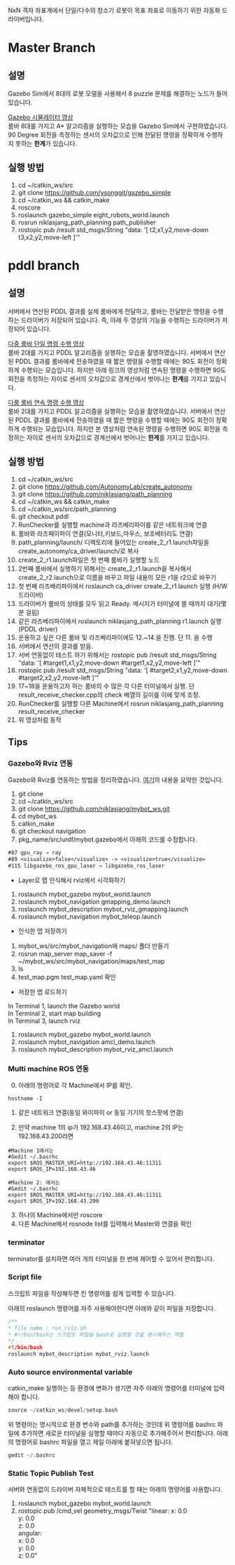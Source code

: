 NxN 격자 좌표계에서 단일/다수의 청소기 로봇이 목표 좌표로 이동하기 위한 자동화 드라이버입니다.  

# Master Branch

## 설명

Gazebo Sim에서 8대의 로봇 모델을 사용해서 8 puzzle 문제를 해결하는 노드가 들어있습니다.  

[Gazebo 시뮬레이터 영상](https://youtu.be/uGnAFQer308)  
룸바 8대를 가지고 A* 알고리즘을 실행하는 모습을 Gazebo Sim에서 구현하였습니다. 90 Degree 회전을 측정하는 센서의 오차값으로 인해 전달된 명령을 정확하게 수행하지 못하는 **한계**가 있습니다.

## 실행 방법

1. cd ~/catkin_ws/src
2. git clone https://github.com/ysonggit/gazebo_simple
3. cd ~/catkin_ws && catkin_make
4. roscore
5. roslaunch gazebo_simple eight_robots_world.launch
6. rosrun niklasjang_path_planning path_publisher
7. rostopic pub /result std_msgs/String "data: '[ t2,x1,y2,move-down t3,x2,y2,move-left ]'"

# pddl branch

## 설명 

서버에서 연산된 PDDL 결과를 실제 룸바에게 전달하고, 룸바는 전달받은 명령을 수행하는 드라이버가 저장되어 있습니다. 즉, 아래 두 영상의 기능을 수행하는 드라이버가 저장되어 있습니다.

[다중 룸바 단일 명령 수행 영상](https://youtu.be/i-6bfpRTpEc)  
룸바 2대를 가지고 PDDL 알고리즘을 실행하는 모습을 촬영하였습니다.  서버에서 연산된 PDDL 결과를 룸바에세 전송하였을 때 짧은 명령을 수행할 때에는 90도 회전이 정확하게 수행되는 모습입니다. 하지만 아래 링크의 영상처럼 연속된 명령을 수행하면 90도 회전을 측정하는 자이로 센서의 오차값으로 경계선에서 벗어나는 **한계**를 가지고 있습니다.

[다룸 룸바 연속 명령 수행 영상](https://youtu.be/GrBQo4zfoUY)  
룸바 2대를 가지고 PDDL 알고리즘을 실행하는 모습을 촬영하였습니다.  서버에서 연산된 PDDL 결과를 룸바에세 전송하였을 때 짧은 명령을 수행할 때에는 90도 회전이 정확하게 수행되는 모습입니다. 하지만 본 영상처럼 연속된 명령을 수행하면 90도 회전을 측정하는 자이로 센서의 오차값으로 경계선에서 벗어나는 **한계**를 가지고 있습니다.

## 실행 방법

1. cd ~/catkin_ws/src
2. git clone https://github.com/AutonomyLab/create_autonomy
3. git clone https://github.com/niklasjang/path_planning
4. cd ~/catkin_ws && catkin_make
5. cd ~/catkin_ws/src/path_planning
6. git checkout pddl
7. RunChecker를 실행할 machine과 라즈베리파이를 같은 네트워크에 연결
8. 룸바와 라즈페이파이 연결(모니터,키보드,마우스, 보조베터리도 연결)
9. path_planning/launch/ 디렉토리에 들어있는 create_2_r1.launch파일을 create_autonomy/ca_driver/launch/로 복사
10. create_2_r1.launch파일은 첫 번째 룸바가 실행할 노드
11. 2번째 룸바에서 실행하기 위해서는 create_2_r1.launch을 복사해서 create_2_r2.launch으로 이름을 바꾸고 파일 내용의 모든 r1을 r2으로 바꾸기
12. 첫 번째 라즈베리파이에서 roslaunch ca_driver create_2_r1.launch 실행 (H/W 드라이버)
13. 드라이버가 룸바의 상태를 모두 읽고 Ready. 메시지가 터미널에 뜰 때까지 대기(몇 분 걸림)
14. 같은 라즈베리파이에서 roslaunch niklasjang_path_planning r1.launch 실행(PDDL driver)
15. 운용하고 싶은 다른 룸바 및 라즈베리파이에도 12.~14.을 진행. 단 11. 을 수행
16. 서버에서 연산의 결과를 받음.
17. 서버 연동없이 테스트 하기 위해서는  rostopic pub /result std_msgs/String "data: '[ #target1,x1,y2,move-down #target1,x2,y2,move-left ]'"
18. rostopic pub /result std_msgs/String "data: '[ #target2,x1,y2,move-down #target2,x2,y2,move-left ]'"
19. 17~18을 운용하고자 하는 룸바의 수 많은 각 다른 터미널에서 실행. 단 result_receive_checker.cpp의 check 배열의 길이를 이에 맞게 조정.
20. RunChecker를 실행할 다른 Machine에서 rosrun niklasjang_path_planning result_receive_checker
21. 위 영상처럼 동작

## Tips

### Gazebo와 Rviz 연동

Gazebo와 Rviz를 연동하는 방법을 정리하였습니다. [여기](http://moorerobots.com/blog/post/3)의 내용을 요약한 것입니다.  

1. git clone
2. cd ~/catkin_ws/src
3. git clone https://github.com/niklasjang/mybot_ws.git
4. cd mybot_ws
5. catkin_make
6. git checkout navigation
7. pkg_name/src/urdf/mybot.gazebo에서 아래의 코드를 수정합니다.

```txt
#87 gpu_ray → ray
#89 <visualize>false</visualize> -> <visualize>true</visualize>
#115 libgazebo_ros_gpu_laser → libgazebo_ros_laser
```

- Layer로 맵 인식해서 rviz에서 시각화하기

1. roslaunch mybot_gazebo mybot_world.launch
2. roslaunch mybot_navigation gmapping_demo.launch
3. roslaunch mybot_description mybot_rviz_gmapping.launch
4. roslaunch mybot_navigation mybot_teleop.launch

- 인식한 맵 저장하기

1. mybot_ws/src/mybot_navigation에 maps/ 폴더 만들기
2. rosrun map_server map_saver -f ~/mybot_ws/src/mybot_navigation/maps/test_map
3. ls
4. test_map.pgm  test_map.yaml 확인

- 저장한 맵 로드하기

In Terminal 1, launch the Gazebo world  
In Terminal 2, start map building  
In Terminal 3, launch rviz  

1. roslaunch mybot_gazebo mybot_world.launch
2. roslaunch mybot_navigation amcl_demo.launch
3. roslaunch mybot_description mybot_rviz_amcl.launch

### Multi machine ROS 연동

0. 아래의 명령어로 각 Machine에서 IP를 확인.  

```t
hostname -I
```

1. 같은 네트워크 연결(동일 와이파이 or 동일 기기의 핫스팟에 연결)

2. 만약 machine 1의 ip가 192.168.43.46이고, machine 2의 IP는 192.168.43.200라면

```t
#Machine 1에서는 
#Gedit ~/.basrhc
export $ROS_MASTER_URI=http://192.168.43.46:11311
export $ROS_IP=192.168.43.46
```

```t
#Machine 2: 에서는
#Gedit ~/.basrhc
export $ROS_MASTER_URI=http://192.168.43.46:11311
export $ROS_IP=192.168.43.200
```

3. 하나의 Machine에서만 roscore
4. 다른 Machine에서 rosnode list를 입력해서 Master와 연결을 확인


### terminator

terminator를 설치하면 여러 개의 터미널을 한 번에 제어할 수 있어서 편리합니다.

### Script file

스크립트 파일을 작성해두면 킨 명령어를 쉽게 입력할 수 있습니다.  

아래의 roslaunch 명령어를 자주 사용해야한다면 아래와 같이 파일을 저장합니다.  

```cpp
/**
* file name : run_rviz.sh
* #!/bin/bash는 스크립트 파일을 bash로 실행할 것을 명시해주는 역할
*/
#!/bin/bash
roslaunch mybot_description mybot_rviz.launch
```

### Auto source environmental variable

catkin_make 실행하는 등 환경에 변화가 생기면 자주 아래의 명령어를 터미널에 입력해야 합니다.  

```cpp
source ~/catkin_ws/devel/setup.bash
```

위 명령어는 명시적으로 환경 변수와 path를 추가하는 것인데 위 명령어를 bashrc 파일에 추가하면 새로운 터미널을 실행할 때마다
자동으로 추가해주어서 편리합니다. 아래의 명령어로 bashrc 파일을 열고 제일 아래에 붙혀넣으면 됩니다.

```cpp
gedit ~/.bashrc
```

### Static Topic Publish Test

서버와 연동없이 드라이버 자체적으로 테스트를 할 때는 아래의 명령어를 사용합니다. 

1. roslaunch mybot_gazebo mybot_world.launch
2. rostopic pub /cmd_vel geometry_msgs/Twist "linear:
  x: 0.0  
  y: 0.0  
  z: 0.0  
angular:  
  x: 0.0  
  y: 0.0  
  z: 0.0"  


